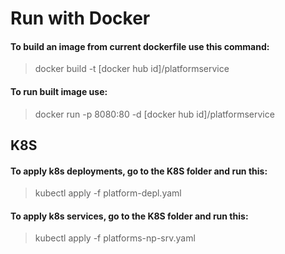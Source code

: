 # Run with Docker

#### To build an image from current dockerfile use this command:
>docker build -t [docker hub id]/platformservice

#### To run built image use:
>docker run -p 8080:80 -d [docker hub id]/platformservice



## K8S
#### To apply k8s deployments, go to the K8S folder and run this:
>kubectl apply -f platform-depl.yaml

#### To apply k8s services, go to the K8S folder and run this:
>kubectl apply -f platforms-np-srv.yaml